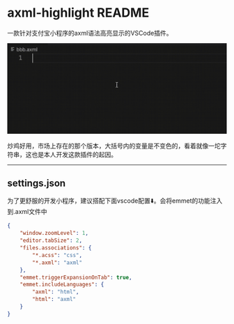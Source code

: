 # axml-highlight README


一款针对支付宝小程序的axml语法高亮显示的VSCode插件。


![(Screenrecording展示)](assets/ScreenRecording.gif)



炒鸡好用，市场上存在的那个版本，大括号内的变量是不变色的，看着就像一坨字符串，这也是本人开发这款插件的起因。

---

## settings.json

为了更舒服的开发小程序，建议搭配下面vscode配置⬇️。会将emmet的功能注入到.axml文件中

```JSON
{
    "window.zoomLevel": 1,
    "editor.tabSize": 2,
    "files.associations": {
        "*.acss": "css",
        "*.axml": "axml"
    },
    "emmet.triggerExpansionOnTab": true,
    "emmet.includeLanguages": {
        "axml": "html",
        "html": "axml"
    }
}
```